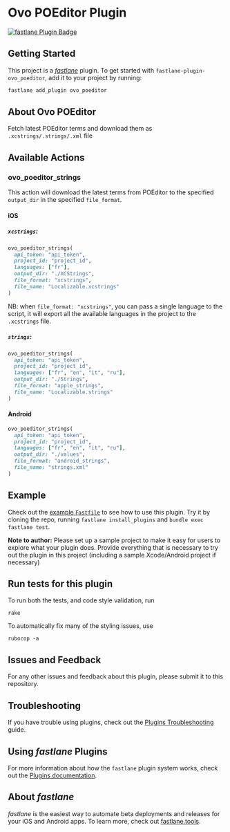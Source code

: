 # Ovo POEditor Plugin

[![fastlane Plugin Badge](https://rawcdn.githack.com/fastlane/fastlane/master/fastlane/assets/plugin-badge.svg)](https://rubygems.org/gems/fastlane-plugin-ovo_poeditor)

## Getting Started

This project is a [_fastlane_](https://github.com/fastlane/fastlane) plugin. To get started with `fastlane-plugin-ovo_poeditor`, add it to your project by running:

```bash
fastlane add_plugin ovo_poeditor
```

## About Ovo POEditor

Fetch latest POEditor terms and download them as `.xcstrings/.strings/.xml` file

## Available Actions

### ovo_poeditor_strings

This action will download the latest terms from POEditor to the specified `output_dir` in the specified `file_format`.

#### iOS

##### `xcstrings`:
```ruby
ovo_poeditor_strings(
  api_token: "api_token",
  project_id: "project_id",
  languages: ["fr"], 
  output_dir: "./XCStrings",
  file_format: "xcstrings",
  file_name: "Localizable.xcstrings"
)
```
NB: when `file_format: "xcstrings"`, you can pass a single language to the script, it will export all the available languages in the project to the `.xcstrings` file.

##### `strings`:
```ruby
ovo_poeditor_strings(
  api_token: "api_token",
  project_id: "project_id",
  languages: ["fr", "en", "it", "ru"], 
  output_dir: "./Strings",
  file_format: "apple_strings",
  file_name: "Localizable.strings"
)
```

#### Android
```ruby
ovo_poeditor_strings(
  api_token: "api_token",
  project_id: "project_id",
  languages: ["fr", "en", "it", "ru"], 
  output_dir: "./values",
  file_format: "android_strings",
  file_name: "strings.xml"
)
```


## Example

Check out the [example `Fastfile`](fastlane/Fastfile) to see how to use this plugin. Try it by cloning the repo, running `fastlane install_plugins` and `bundle exec fastlane test`.

**Note to author:** Please set up a sample project to make it easy for users to explore what your plugin does. Provide everything that is necessary to try out the plugin in this project (including a sample Xcode/Android project if necessary)

## Run tests for this plugin

To run both the tests, and code style validation, run

```
rake
```

To automatically fix many of the styling issues, use
```
rubocop -a
```

## Issues and Feedback

For any other issues and feedback about this plugin, please submit it to this repository.

## Troubleshooting

If you have trouble using plugins, check out the [Plugins Troubleshooting](https://docs.fastlane.tools/plugins/plugins-troubleshooting/) guide.

## Using _fastlane_ Plugins

For more information about how the `fastlane` plugin system works, check out the [Plugins documentation](https://docs.fastlane.tools/plugins/create-plugin/).

## About _fastlane_

_fastlane_ is the easiest way to automate beta deployments and releases for your iOS and Android apps. To learn more, check out [fastlane.tools](https://fastlane.tools).
